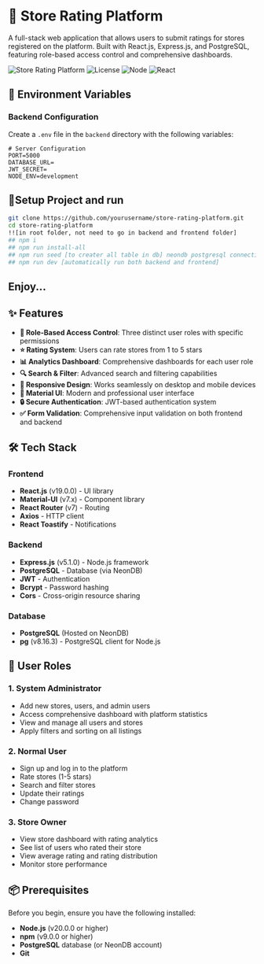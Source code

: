 # 🏪 Store Rating Platform

A full-stack web application that allows users to submit ratings for stores registered on the platform. Built with React.js, Express.js, and PostgreSQL, featuring role-based access control and comprehensive dashboards.

![Store Rating Platform](https://img.shields.io/badge/version-1.0.0-blue.svg)
![License](https://img.shields.io/badge/license-MIT-green.svg)
![Node](https://img.shields.io/badge/node-%3E%3D20.0.0-brightgreen.svg)
![React](https://img.shields.io/badge/react-19.0.0-61dafb.svg)

## 🔑 Environment Variables

### Backend Configuration
Create a `.env` file in the `backend` directory with the following variables:

```env
# Server Configuration
PORT=5000
DATABASE_URL=
JWT_SECRET=
NODE_ENV=development
```
## 🚀Setup Project and run
```bash
git clone https://github.com/yourusername/store-rating-platform.git
cd store-rating-platform
!![in root folder, not need to go in backend and frontend folder]
## npm i
## npm run install-all
## npm run seed [to creater all table in db] neondb postgresql connection string use for db.
## npm run dev [automatically run both backend and frontend]
```
## Enjoy...

## ✨ Features

- **🔐 Role-Based Access Control**: Three distinct user roles with specific permissions
- **⭐ Rating System**: Users can rate stores from 1 to 5 stars
- **📊 Analytics Dashboard**: Comprehensive dashboards for each user role
- **🔍 Search & Filter**: Advanced search and filtering capabilities
- **📱 Responsive Design**: Works seamlessly on desktop and mobile devices
- **🎨 Material UI**: Modern and professional user interface
- **🔒 Secure Authentication**: JWT-based authentication system
- **✅ Form Validation**: Comprehensive input validation on both frontend and backend

## 🛠 Tech Stack

### Frontend
- **React.js** (v19.0.0) - UI library
- **Material-UI** (v7.x) - Component library
- **React Router** (v7) - Routing
- **Axios** - HTTP client
- **React Toastify** - Notifications

### Backend
- **Express.js** (v5.1.0) - Node.js framework
- **PostgreSQL** - Database (via NeonDB)
- **JWT** - Authentication
- **Bcrypt** - Password hashing
- **Cors** - Cross-origin resource sharing

### Database
- **PostgreSQL** (Hosted on NeonDB)
- **pg** (v8.16.3) - PostgreSQL client for Node.js

## 👥 User Roles

### 1. System Administrator
- Add new stores, users, and admin users
- Access comprehensive dashboard with platform statistics
- View and manage all users and stores
- Apply filters and sorting on all listings

### 2. Normal User
- Sign up and log in to the platform
- Rate stores (1-5 stars)
- Search and filter stores
- Update their ratings
- Change password

### 3. Store Owner
- View store dashboard with rating analytics
- See list of users who rated their store
- View average rating and rating distribution
- Monitor store performance

## 📦 Prerequisites

Before you begin, ensure you have the following installed:
- **Node.js** (v20.0.0 or higher)
- **npm** (v9.0.0 or higher)
- **PostgreSQL** database (or NeonDB account)
- **Git**

